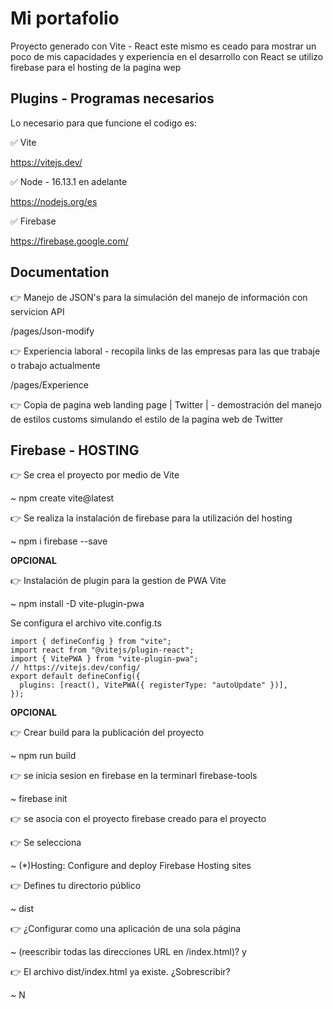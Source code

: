 # Mi portafolio

Proyecto generado con Vite - React este mismo es ceado para mostrar un poco de mis capacidades y experiencia en el desarrollo con React se utilizo firebase para el hosting de la pagina wep

## Plugins - Programas necesarios

Lo necesario para que funcione el codigo es:

✅ Vite

https://vitejs.dev/

✅ Node - 16.13.1 en adelante

https://nodejs.org/es

✅ Firebase

https://firebase.google.com/

## Documentation

👉 Manejo de JSON's para la simulación del manejo de información con servicion API

/pages/Json-modify

👉 Experiencia laboral - recopila links de las empresas para las que trabaje o trabajo actualmente

/pages/Experience

👉 Copia de pagina web landing page | Twitter | - demostración del manejo de estilos customs simulando el estilo de la pagina web de Twitter

## Firebase - HOSTING

👉 Se crea el proyecto por medio de Vite

~ npm create vite@latest

👉 Se realiza la instalación de firebase para la utilización del hosting

~ npm i firebase --save

**OPCIONAL**

👉 Instalación de plugin para la gestion de PWA Vite

~ npm install -D vite-plugin-pwa

Se configura el archivo vite.config.ts

```
import { defineConfig } from "vite";
import react from "@vitejs/plugin-react";
import { VitePWA } from "vite-plugin-pwa";
// https://vitejs.dev/config/
export default defineConfig({
  plugins: [react(), VitePWA({ registerType: "autoUpdate" })],
});

```

**OPCIONAL**

👉 Crear build para la publicación del proyecto

~ npm run build

👉 se inicia sesion en firebase en la terminarl firebase-tools

~ firebase init

👉 se asocia con el proyecto firebase creado para el proyecto

👉 Se selecciona

~ (\*)Hosting: Configure and deploy Firebase Hosting sites

👉 Defines tu directorio público

~ dist

👉 ¿Configurar como una aplicación de una sola página

~ (reescribir todas las direcciones URL en /index.html)? y

👉 El archivo dist/index.html ya existe. ¿Sobrescribir?

~ N
